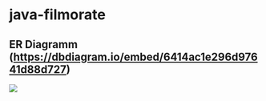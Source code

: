 # java-filmorate
## ER Diagramm (https://dbdiagram.io/embed/6414ac1e296d97641d88d727)
<picture>
  <img src="https://dbdiagram.io/embed/6414ac1e296d97641d88d727">
</picture>
